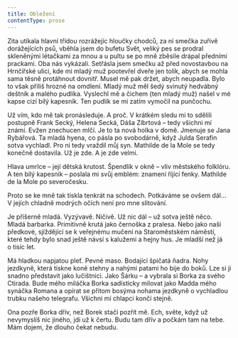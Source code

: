 ```yaml
---
title: Obležení
contentType: prose
---
```


  

Zita utíkala hlavní třídou rozrážejíc hloučky chodců, za ní smečka zuřivě dorážejících psů, vběhla jsem do bufetu Svět, veliký pes se prodral skleněnými létačkami za mnou a u pultu se po mně zběsile drápal předními prackami. Oba nás vykázali. Setřásla jsem smečku až před novostavbou na Hrnčířské ulici, kde mi mladý muž pootevřel dveře jen tolik, abych se mohla sama těsně protáhnout dovnitř. Musel mě pak držet, abych neupadla. Bylo to však příliš hrozné na omdlení. Mladý muž měl šedý svinutý hedvábný deštník a malého pudlíka. Vyslechl mě a čichem (ten mladý muž) našel v mé kapse cizí bílý kapesník. Ten pudlík se mi zatím vymočil na punčochu.

Už vím, kdo mě tak pronásleduje. A proč. V krátkém sledu mi to sdělili postupně Frank Secký, Helena Secká, Dáša Zíbrtová – tedy všichni mí známí. Evžen znechucen mlčí. Je to ta nová holka v domě. Jmenuje se Jana Rybářová. Ta mladá hyena, co pásla po svobodárně, když Julda Serafin sotva vychladl. Pro ni tedy vraždil můj syn. Mathilde de la Mole se tedy konečně dostavila. Už je zde. A je zde velmi.

Hlava umrlce – její dětská krutost. Špendlík v okně – vliv městského folklóru. A ten bílý kapesník – poslala mi svůj emblém: znamení říjící fenky. Mathilde de la Mole po severočesku.

Proto se ke mně tak tiskla tenkrát na schodech. Potkáváme se ovšem dál… V jejích chladně modrých očích není pro mne slitování.

Je příšerně mladá. Vyzývavě. Ničivě. Už nic dál – už sotva ještě něco. Mladá barbarka. Primitivně krutá jako černoška z pralesa. Nebo jako naši předkové, sjíždějící se k veřejnému mučení na Staroměstském náměstí, které tehdy bylo snad ještě návsí s kalužemi a hejny hus. Je mladší než já o tisíc let.

Má hladkou napjatou pleť. Pevné maso. Bodající špičatá ňadra. Nohy jezdkyně, která tiskne koně stehny a nahými patami ho bije do boků. Lze si ji snadno představit jako lučištnici. Jako Šárku – a vybrala si Borka za svého Ctirada. Bude mého miláčka Borka sadisticky milovat jako Madda mého synáčka Romana a opírat se přitom bosýma nohama jezdkyně o vychladlou trubku našeho telegrafu. Všichni mí chlapci končí stejně.

Ona pozře Borka dřív, než Borek stačí pozřít mě. Ech, světe, když už nevymyslíš nic jiného, jdi už k čertu. Budu tam dřív a počkám tam na tebe. Mám dojem, že dlouho čekat nebudu.
